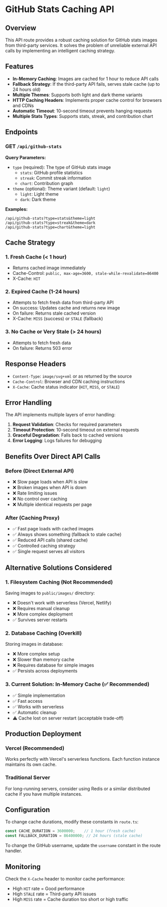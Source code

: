 # GitHub Stats Caching API

## Overview

This API route provides a robust caching solution for GitHub stats images from third-party services. It solves the problem of unreliable external API calls by implementing an intelligent caching strategy.

## Features

- **In-Memory Caching**: Images are cached for 1 hour to reduce API calls
- **Fallback Strategy**: If the third-party API fails, serves stale cache (up to 24 hours old)
- **Multiple Themes**: Supports both light and dark theme variants
- **HTTP Caching Headers**: Implements proper cache control for browsers and CDNs
- **Automatic Timeout**: 10-second timeout prevents hanging requests
- **Multiple Stats Types**: Supports stats, streak, and contribution chart

## Endpoints

### GET `/api/github-stats`

**Query Parameters:**
- `type` (required): The type of GitHub stats image
  - `stats`: GitHub profile statistics
  - `streak`: Commit streak information
  - `chart`: Contribution graph
- `theme` (optional): Theme variant (default: `light`)
  - `light`: Light theme
  - `dark`: Dark theme

**Examples:**
```
/api/github-stats?type=stats&theme=light
/api/github-stats?type=streak&theme=dark
/api/github-stats?type=chart&theme=light
```

## Cache Strategy

### 1. Fresh Cache (< 1 hour)
- Returns cached image immediately
- Cache-Control: `public, max-age=3600, stale-while-revalidate=86400`
- X-Cache: `HIT`

### 2. Expired Cache (1-24 hours)
- Attempts to fetch fresh data from third-party API
- On success: Updates cache and returns new image
- On failure: Returns stale cached version
- X-Cache: `MISS` (success) or `STALE` (fallback)

### 3. No Cache or Very Stale (> 24 hours)
- Attempts to fetch fresh data
- On failure: Returns 503 error

## Response Headers

- `Content-Type`: `image/svg+xml` or as returned by the source
- `Cache-Control`: Browser and CDN caching instructions
- `X-Cache`: Cache status indicator (`HIT`, `MISS`, or `STALE`)

## Error Handling

The API implements multiple layers of error handling:

1. **Request Validation**: Checks for required parameters
2. **Timeout Protection**: 10-second timeout on external requests
3. **Graceful Degradation**: Falls back to cached versions
4. **Error Logging**: Logs failures for debugging

## Benefits Over Direct API Calls

### Before (Direct External API)
- ❌ Slow page loads when API is slow
- ❌ Broken images when API is down
- ❌ Rate limiting issues
- ❌ No control over caching
- ❌ Multiple identical requests per page

### After (Caching Proxy)
- ✅ Fast page loads with cached images
- ✅ Always shows something (fallback to stale cache)
- ✅ Reduced API calls (shared cache)
- ✅ Controlled caching strategy
- ✅ Single request serves all visitors

## Alternative Solutions Considered

### 1. **Filesystem Caching** (Not Recommended)
Saving images to `public/images/` directory:
- ❌ Doesn't work with serverless (Vercel, Netlify)
- ❌ Requires manual cleanup
- ❌ More complex deployment
- ✅ Survives server restarts

### 2. **Database Caching** (Overkill)
Storing images in database:
- ❌ More complex setup
- ❌ Slower than memory cache
- ❌ Requires database for simple images
- ✅ Persists across deployments

### 3. **Current Solution: In-Memory Cache** (✅ Recommended)
- ✅ Simple implementation
- ✅ Fast access
- ✅ Works with serverless
- ✅ Automatic cleanup
- ⚠️ Cache lost on server restart (acceptable trade-off)

## Production Deployment

### Vercel (Recommended)
Works perfectly with Vercel's serverless functions. Each function instance maintains its own cache.

### Traditional Server
For long-running servers, consider using Redis or a similar distributed cache if you have multiple instances.

## Configuration

To change cache durations, modify these constants in `route.ts`:

```typescript
const CACHE_DURATION = 3600000;    // 1 hour (fresh cache)
const FALLBACK_DURATION = 86400000; // 24 hours (stale cache)
```

To change the GitHub username, update the `username` constant in the route handler.

## Monitoring

Check the `X-Cache` header to monitor cache performance:
- High `HIT` rate = Good performance
- High `STALE` rate = Third-party API issues
- High `MISS` rate = Cache duration too short or high traffic